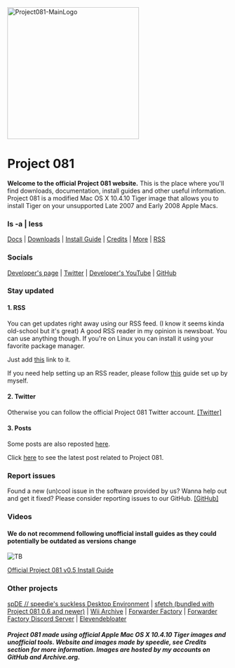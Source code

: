 <img width="300" alt="Project081-MainLogo" src="https://user-images.githubusercontent.com/71722170/143572664-dd5c2017-4ed7-4612-880d-783ab828aa28.png">

# Project 081

**Welcome to the official Project 081 website.** This is the place where you'll find downloads, documentation, install guides and other useful information.
Project 081 is a modified Mac OS X 10.4.10 Tiger image that allows you to install Tiger on your unsupported Late 2007 and Early 2008 Apple Macs.

### **ls -a | less**

[Docs](https://github.com/p081/wiki/wiki "Docs") | [Downloads](https://p081.github.io/downloads "Downloads") | [Install Guide](https://github.com/p081/wiki/wiki/Installation-Guide "InstallGuide") | [Credits](https://p081.github.io/credits "Credits") | [More](https://p081.github.io/more "More") | [RSS](https://raw.githubusercontent.com/spdgmr/posts/main/rss.xml)

### **Socials**

[Developer's page](https://spdgmr.github.io "website") | [Twitter](https://twitter.com/@project081 "Twitter") | [Developer's YouTube](https://youtube.com/speedie "DevYT") | [GitHub](https://github.com/p081 "GitHub")

### **Stay updated**

#### 1. RSS

You can get updates right away using our RSS feed. (I know it seems kinda old-school but it's great)
A good RSS reader in my opinion is newsboat. You can use anything though.
If you're on Linux you can install it using your favorite package manager.

Just add [this](https://raw.githubusercontent.com/spdgmr/posts/main/rss.xml) link to it.

If you need help setting up an RSS reader, please follow [this](https://spdgmr.github.io/rss) guide set up by myself.

#### 2. Twitter

Otherwise you can follow the official Project 081 Twitter account. [[Twitter]](https://twitter.com/project081)

#### 3. Posts

Some posts are also reposted [here](https://spdgmr.github.io/posts).

Click [here](https://spdgmr.github.io/post04) to see the latest post related to Project 081.

### **Report issues**
Found a new (un)cool issue in the software provided by us? Wanna help out and get it fixed? Please consider reporting issues to our GitHub. [[GitHub]](https://github.com/p081/project081/issues)

### **Videos**

#### **We do not recommend following unofficial install guides as they could potentially be outdated as versions change**
![TB](https://user-images.githubusercontent.com/71722170/143601345-761ddf55-66c9-48b7-bd36-c4828cbbae7a.jpeg)

[Official Project 081 v0.5 Install Guide](https://www.youtube.com/watch?v=ch_eIXkctLg "Official Project 081 v0.5 Install Guide")

### Other projects

[spDE // speedie's suckless Desktop Environment](https://spdgmr.github.io/spde) | [sfetch (bundled with Project 081 0.6 and newer)](https://spdgmr.github.io/sfetch) | [Wii Archive](https://github.com/ForwarderFactory/wii "Wii") | [Forwarder Factory](https://youtube.com/ForwarderFactory "FFYT") | [Forwarder Factory Discord Server](https://ffdiscord.github.io "FFDiscord") | [Elevendebloater](https://github.com/speediegamer/Elevendebloater "Debloater")

##### Project 081 made using official Apple Mac OS X 10.4.10 Tiger images and unofficial tools. Website and images made by speedie, see Credits section for more information. Images are hosted by my accounts on GitHub and Archive.org.
